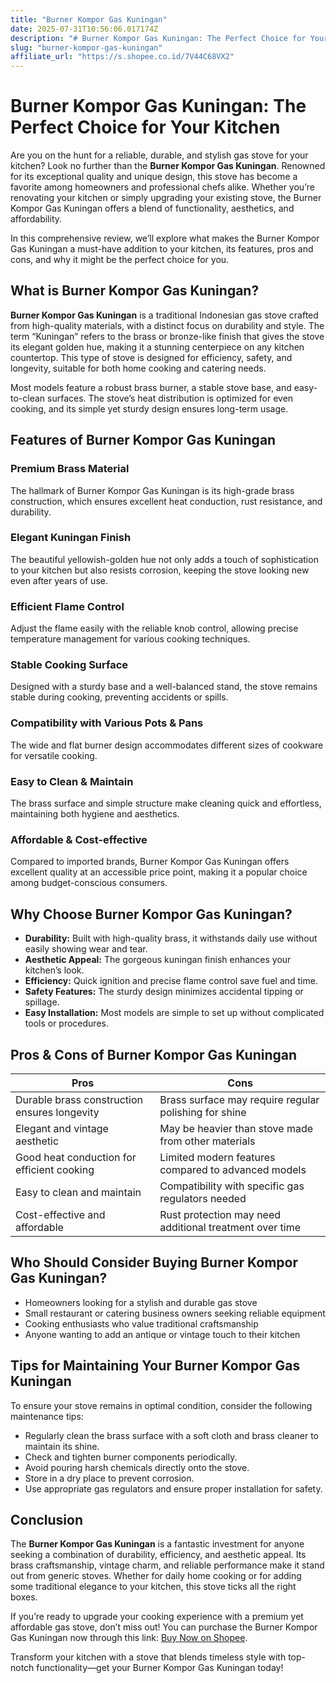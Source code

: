 ```yaml
---
title: "Burner Kompor Gas Kuningan"
date: 2025-07-31T10:56:06.017174Z
description: "# Burner Kompor Gas Kuningan: The Perfect Choice for Your Kitchen..."
slug: "burner-kompor-gas-kuningan"
affiliate_url: "https://s.shopee.co.id/7V44C68VX2"
---
```

# Burner Kompor Gas Kuningan: The Perfect Choice for Your Kitchen

Are you on the hunt for a reliable, durable, and stylish gas stove for your kitchen? Look no further than the **Burner Kompor Gas Kuningan**. Renowned for its exceptional quality and unique design, this stove has become a favorite among homeowners and professional chefs alike. Whether you’re renovating your kitchen or simply upgrading your existing stove, the Burner Kompor Gas Kuningan offers a blend of functionality, aesthetics, and affordability.

In this comprehensive review, we’ll explore what makes the Burner Kompor Gas Kuningan a must-have addition to your kitchen, its features, pros and cons, and why it might be the perfect choice for you.

## What is Burner Kompor Gas Kuningan?

**Burner Kompor Gas Kuningan** is a traditional Indonesian gas stove crafted from high-quality materials, with a distinct focus on durability and style. The term “Kuningan” refers to the brass or bronze-like finish that gives the stove its elegant golden hue, making it a stunning centerpiece on any kitchen countertop. This type of stove is designed for efficiency, safety, and longevity, suitable for both home cooking and catering needs.

Most models feature a robust brass burner, a stable stove base, and easy-to-clean surfaces. The stove’s heat distribution is optimized for even cooking, and its simple yet sturdy design ensures long-term usage.

## Features of Burner Kompor Gas Kuningan

### Premium Brass Material  
The hallmark of Burner Kompor Gas Kuningan is its high-grade brass construction, which ensures excellent heat conduction, rust resistance, and durability.

### Elegant Kuningan Finish  
The beautiful yellowish-golden hue not only adds a touch of sophistication to your kitchen but also resists corrosion, keeping the stove looking new even after years of use.

### Efficient Flame Control  
Adjust the flame easily with the reliable knob control, allowing precise temperature management for various cooking techniques.

### Stable Cooking Surface  
Designed with a sturdy base and a well-balanced stand, the stove remains stable during cooking, preventing accidents or spills.

### Compatibility with Various Pots & Pans  
The wide and flat burner design accommodates different sizes of cookware for versatile cooking.

### Easy to Clean & Maintain  
The brass surface and simple structure make cleaning quick and effortless, maintaining both hygiene and aesthetics.

### Affordable & Cost-effective  
Compared to imported brands, Burner Kompor Gas Kuningan offers excellent quality at an accessible price point, making it a popular choice among budget-conscious consumers.

## Why Choose Burner Kompor Gas Kuningan?

- **Durability:** Built with high-quality brass, it withstands daily use without easily showing wear and tear.
- **Aesthetic Appeal:** The gorgeous kuningan finish enhances your kitchen’s look.
- **Efficiency:** Quick ignition and precise flame control save fuel and time.
- **Safety Features:** The sturdy design minimizes accidental tipping or spillage.
- **Easy Installation:** Most models are simple to set up without complicated tools or procedures.

## Pros & Cons of Burner Kompor Gas Kuningan

| Pros                                              | Cons                                                      |
|---------------------------------------------------|-----------------------------------------------------------|
| Durable brass construction ensures longevity   | Brass surface may require regular polishing for shine  |
| Elegant and vintage aesthetic                   | May be heavier than stove made from other materials     |
| Good heat conduction for efficient cooking     | Limited modern features compared to advanced models   |
| Easy to clean and maintain                     | Compatibility with specific gas regulators needed     |
| Cost-effective and affordable                   | Rust protection may need additional treatment over time |

## Who Should Consider Buying Burner Kompor Gas Kuningan?

- Homeowners looking for a stylish and durable gas stove
- Small restaurant or catering business owners seeking reliable equipment
- Cooking enthusiasts who value traditional craftsmanship
- Anyone wanting to add an antique or vintage touch to their kitchen

## Tips for Maintaining Your Burner Kompor Gas Kuningan

To ensure your stove remains in optimal condition, consider the following maintenance tips:

- Regularly clean the brass surface with a soft cloth and brass cleaner to maintain its shine.
- Check and tighten burner components periodically.
- Avoid pouring harsh chemicals directly onto the stove.
- Store in a dry place to prevent corrosion.
- Use appropriate gas regulators and ensure proper installation for safety.

## Conclusion

The **Burner Kompor Gas Kuningan** is a fantastic investment for anyone seeking a combination of durability, efficiency, and aesthetic appeal. Its brass craftsmanship, vintage charm, and reliable performance make it stand out from generic stoves. Whether for daily home cooking or for adding some traditional elegance to your kitchen, this stove ticks all the right boxes.

If you’re ready to upgrade your cooking experience with a premium yet affordable gas stove, don’t miss out! You can purchase the Burner Kompor Gas Kuningan now through this link: [Buy Now on Shopee](https://s.shopee.co.id/7V44C68VX2).

Transform your kitchen with a stove that blends timeless style with top-notch functionality—get your Burner Kompor Gas Kuningan today!